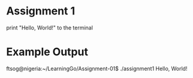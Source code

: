 # Assignment 1
print "Hello, World!" to the terminal 

# Example Output
ftsog@nigeria:~/LearningGo/Assignment-01$ ./assignment1
Hello, World!